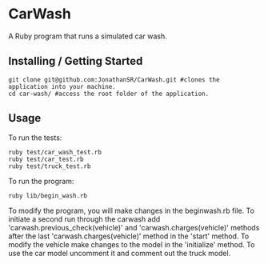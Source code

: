 # CarWash
A Ruby program that runs a simulated car wash.

## Installing / Getting Started

```shell
git clone git@github.com:JonathanSR/CarWash.git #clones the application into your machine.
cd car-wash/ #access the root folder of the application.
```

## Usage

To run the tests:
```shell
ruby test/car_wash_test.rb
ruby test/car_test.rb
ruby test/truck_test.rb
```

To run the program:
```shell
ruby lib/begin_wash.rb
```
To modify the program, you will make changes in the beginwash.rb file. To initiate a second run through the carwash add 'carwash.previous_check(vehicle)' and 'carwash.charges(vehicle)' methods after the last 'carwash.charges(vehicle)' method in the 'start' method. To modify the vehicle make changes to the model in the 'initialize' method. To use the car model uncomment it and comment out the truck model.